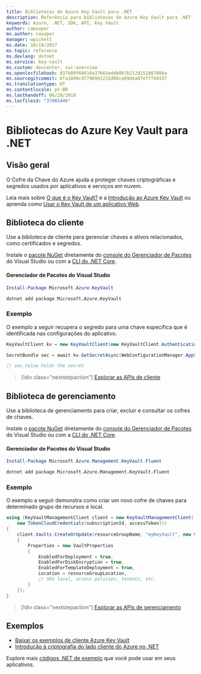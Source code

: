 ```yaml
---
title: Bibliotecas do Azure Key Vault para .NET
description: Referência para bibliotecas do Azure Key Vault para .NET
keywords: Azure, .NET, SDK, API, Key Vault
author: camsoper
ms.author: casoper
manager: wpickett
ms.date: 10/19/2017
ms.topic: reference
ms.devlang: dotnet
ms.service: key-vault
ms.custom: devcenter, svc-overview
ms.openlocfilehash: 037b80f60616a37665eddb0b7b212d15180700ba
ms.sourcegitcommit: bfa1898c97798991215d08ce89dea87efff44157
ms.translationtype: HT
ms.contentlocale: pt-BR
ms.lasthandoff: 06/28/2018
ms.locfileid: "37065446"
---
```

# <a name="azure-key-vault-libraries-for-net"></a>Bibliotecas do Azure Key Vault para .NET

## <a name="overview"></a>Visão geral

O Cofre da Chave do Azure ajuda a proteger chaves criptográficas e segredos usados por aplicativos e serviços em nuvem.

Leia mais sobre [O que é o Key Vault?](/azure/key-vault/key-vault-whatis) e a [Introdução ao Azure Key Vault](/azure/key-vault/key-vault-get-started) ou aprenda como [Usar o Key Vault de um aplicativo Web](/azure/key-vault/key-vault-use-from-web-application).

## <a name="client-library"></a>Biblioteca do cliente

Use a biblioteca de cliente para gerenciar chaves e ativos relacionados, como certificados e segredos.

Instale o [pacote NuGet](https://www.nuget.org/packages/Microsoft.Azure.KeyVault) diretamente do [console do Gerenciador de Pacotes][PackageManager] do Visual Studio ou com a [CLI do .NET Core][DotNetCLI].

#### <a name="visual-studio-package-manager"></a>Gerenciador de Pacotes do Visual Studio

```powershell
Install-Package Microsoft.Azure.KeyVault
```

```bash
dotnet add package Microsoft.Azure.KeyVault
```

### <a name="example"></a>Exemplo

O exemplo a seguir recupera o segredo para uma chave específica que é identificada nas configurações do aplicativo.

```csharp
KeyVaultClient kv = new KeyVaultClient(new KeyVaultClient.AuthenticationCallback(securityToken));

SecretBundle sec = await kv.GetSecretAsync(WebConfigurationManager.AppSettings["SecretUri"]);

// sec.Value holds the secret
```

> [!div class="nextstepaction"]
> [Explorar as APIs de cliente](/dotnet/api/overview/azure/keyvault/client)

## <a name="management-library"></a>Biblioteca de gerenciamento

Use a biblioteca de gerenciamento para criar, excluir e consultar os cofres de chaves.

Instale o [pacote NuGet](https://www.nuget.org/packages/Microsoft.Azure.Management.KeyVault.Fluent) diretamente do [console do Gerenciador de Pacotes][PackageManager] do Visual Studio ou com a [CLI do .NET Core][DotNetCLI].

#### <a name="visual-studio-package-manager"></a>Gerenciador de Pacotes do Visual Studio

```powershell
Install-Package Microsoft.Azure.Management.KeyVault.Fluent
```

```bash
dotnet add package Microsoft.Azure.Management.KeyVault.Fluent
```

### <a name="example"></a>Exemplo

O exemplo a seguir demonstra como criar um novo cofre de chaves para determinado grupo de recursos e local.

```csharp
using (KeyVaultManagementClient client = new KeyVaultManagementClient(
    new TokenCloudCredentials(subscriptionId, accessToken)))
{
    client.Vaults.CreateOrUpdate(resourceGroupName, "myKeyVault", new VaultCreateOrUpdateParameters
    {
        Properties = new VaultProperties
        {
            EnabledForDeployment = true,
            EnabledForDiskEncryption = true,
            EnabledForTemplateDeployment = true,
            Location = resourceGroupLocation,
            // SKU level, access policies, tenants, etc.
        }
    });
}
```

> [!div class="nextstepaction"]
> [Explorar as APIs de gerenciamento](/dotnet/api/overview/azure/keyvault/management)

## <a name="samples"></a>Exemplos

* [Baixar os exemplos de cliente Azure Key Vault](https://www.microsoft.com/download/details.aspx?id=45343)
* [Introdução à criptografia do lado cliente do Azure no .NET](https://azure.microsoft.com/resources/samples/storage-dotnet-client-side-encryption/)


Explore mais [códigos .NET de exemplo](https://azure.microsoft.com/resources/samples/?platform=dotnet) que você pode usar em seus aplicativos.

[PackageManager]: https://docs.microsoft.com/nuget/tools/package-manager-console
[DotNetCLI]: https://docs.microsoft.com/dotnet/core/tools/dotnet-add-package
